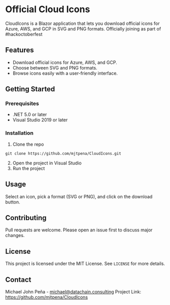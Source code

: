 # Official Cloud Icons

CloudIcons is a Blazor application that lets you download official icons for Azure, AWS, and GCP in SVG and PNG formats.
Officially joining as part of #hackoctoberfest

## Features

- Download official icons for Azure, AWS, and GCP.
- Choose between SVG and PNG formats.
- Browse icons easily with a user-friendly interface.

## Getting Started

### Prerequisites

- .NET 5.0 or later
- Visual Studio 2019 or later

### Installation

1. Clone the repo

`git clone https://github.com/mjtpena/CloudIcons.git`

2. Open the project in Visual Studio
3. Run the project

## Usage

Select an icon, pick a format (SVG or PNG), and click on the download button.

## Contributing

Pull requests are welcome. Please open an issue first to discuss major changes.

## License

This project is licensed under the MIT License. See `LICENSE` for more details.

## Contact

Michael John Peña - michael@datachain.consulting
Project Link: https://github.com/mjtpena/CloudIcons
